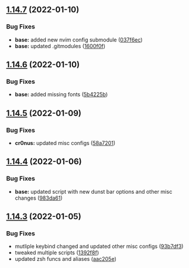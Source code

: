 ## [1.14.7](https://github.com/umgbhalla/dotstow/compare/v1.14.6...v1.14.7) (2022-01-10)


### Bug Fixes

* **base:** added new nvim config submodule ([037f6ec](https://github.com/umgbhalla/dotstow/commit/037f6ec94fce5f978ad7fe9d1c30a4e47ff0182f))
* **base:** updated .gitmodules ([1600f0f](https://github.com/umgbhalla/dotstow/commit/1600f0f2c51dad2fdab6649afe0f9c95122e16bc))



## [1.14.6](https://github.com/umgbhalla/dotstow/compare/v1.14.5...v1.14.6) (2022-01-10)


### Bug Fixes

* **base:** added missing fonts ([5b4225b](https://github.com/umgbhalla/dotstow/commit/5b4225b7c6ac2543888fe7ca8bbab1a62dccdcdd))



## [1.14.5](https://github.com/umgbhalla/dotstow/compare/v1.14.4...v1.14.5) (2022-01-09)


### Bug Fixes

* **cr0nus:** updated misc configs ([58a7201](https://github.com/umgbhalla/dotstow/commit/58a7201d7505b63f501fdf07de8f6f25066e0dc5))



## [1.14.4](https://github.com/umgbhalla/dotstow/compare/v1.14.3...v1.14.4) (2022-01-06)


### Bug Fixes

* **base:** updated script with new dunst bar options and other misc changes ([983da61](https://github.com/umgbhalla/dotstow/commit/983da611d26d7a8b6fe12e5405d01be778cab8bc))



## [1.14.3](https://github.com/umgbhalla/dotstow/compare/v1.14.2...v1.14.3) (2022-01-05)


### Bug Fixes

* mutliple keybind changed and updated other misc configs ([93b7df3](https://github.com/umgbhalla/dotstow/commit/93b7df3e827fbf77d78b8f25dd5be8834e1b135f))
* tweaked multiple scripts ([1392f8f](https://github.com/umgbhalla/dotstow/commit/1392f8ff09bbd6b486bec3b062ff477931438fda))
* updated zsh funcs and aliases ([aac205e](https://github.com/umgbhalla/dotstow/commit/aac205ecba37aaf4fccab639225634394e2c4811))



